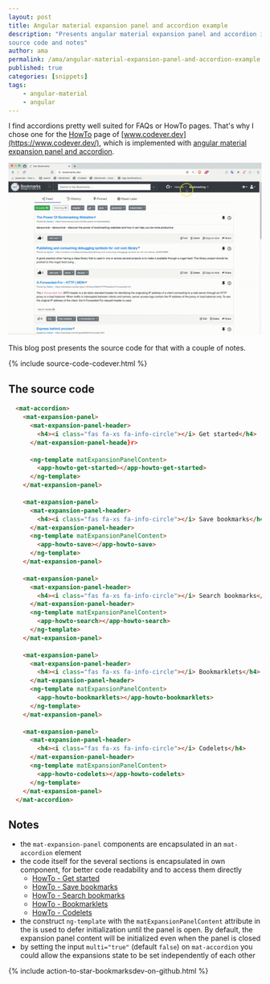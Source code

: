 ```yaml
---
layout: post
title: Angular material expansion panel and accordion example
description: "Presents angular material expansion panel and accordion in action at https://www.codever.dev with
source code and notes"
author: ama
permalink: /ama/angular-material-expansion-panel-and-accordion-example
published: true
categories: [snippets]
tags:
    - angular-material
    - angular
---
```


I find accordions pretty well suited for FAQs or HowTo pages. That's why I chose one for the [HowTo](https://www.codever.dev/howto) page of
[www.codever.dev](https://www.codever.dev/), which is implemented with [angular material expansion panel and
accordion](https://material.angular.io/components/expansion/overview).

 ![HowTo Accordion Showcase](/images/posts/2020-05-17-angular-material-expansion-panel-and-accordeon-example/howto-accordeon-showcase.gif)

This blog post presents the source code for that with a couple of notes.

{% include source-code-codever.html %}

<!--more-->

## The source code

```html
  <mat-accordion>
    <mat-expansion-panel>
      <mat-expansion-panel-header>
        <h4><i class="fas fa-xs fa-info-circle"></i> Get started</h4>
      </mat-expansion-panel-heade}r>

      <ng-template matExpansionPanelContent>
        <app-howto-get-started></app-howto-get-started>
      </ng-template>
    </mat-expansion-panel>

    <mat-expansion-panel>
      <mat-expansion-panel-header>
        <h4><i class="fas fa-xs fa-info-circle"></i> Save bookmarks</h4>
      </mat-expansion-panel-header>
      <ng-template matExpansionPanelContent>
        <app-howto-save></app-howto-save>
      </ng-template>
    </mat-expansion-panel>

    <mat-expansion-panel>
      <mat-expansion-panel-header>
        <h4><i class="fas fa-xs fa-info-circle"></i> Search bookmarks</h4>
      </mat-expansion-panel-header>
      <ng-template matExpansionPanelContent>
        <app-howto-search></app-howto-search>
      </ng-template>
    </mat-expansion-panel>

    <mat-expansion-panel>
      <mat-expansion-panel-header>
        <h4><i class="fas fa-xs fa-info-circle"></i> Bookmarklets</h4>
      </mat-expansion-panel-header>
      <ng-template matExpansionPanelContent>
        <app-howto-bookmarklets></app-howto-bookmarklets>
      </ng-template>
    </mat-expansion-panel>

    <mat-expansion-panel>
      <mat-expansion-panel-header>
        <h4><i class="fas fa-xs fa-info-circle"></i> Codelets</h4>
      </mat-expansion-panel-header>
      <ng-template matExpansionPanelContent>
        <app-howto-codelets></app-howto-codelets>
      </ng-template>
    </mat-expansion-panel>
  </mat-accordion>
```

## Notes

 * the `mat-expansion-panel` components are encapsulated in an `mat-accordion` element
 * the code itself for the several sections is encapsulated in own component, for better code readability and to access
 them directly
   * [HowTo - Get started](https://www.codever.dev/howto/get-started)
   * [HowTo - Save bookmarks](https://www.codever.dev/howto/save)
   * [HowTo - Search bookmarks](https://www.codever.dev/howto/search)
   * [HowTo - Bookmarklets](https://www.codever.dev/howto/bookmarklets)
   * [HowTo - Codelets](https://www.codever.dev/howto/codelets)
 * the construct `ng-template` with the `matExpansionPanelContent` attribute in the  is used to defer initialization until the panel is open.
  By default, the expansion panel content will be initialized even when the panel is closed
 * by setting the input ``multi="true"`` (default `false`) on `mat-accordion` you could allow the expansions state to
 be set independently of each other

{% include action-to-star-bookmarksdev-on-github.html %}
